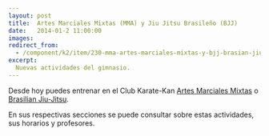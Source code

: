 ```yaml
---
layout: post
title:  Artes Marciales Mixtas (MMA) y Jiu Jitsu Brasileño (BJJ)
date:   2014-01-2 11:00:00
images:
redirect_from:
  - /component/k2/item/230-mma-artes-marciales-mixtas-y-bjj-brasian-jiu-jitsu-entrena-todos-los-dias
excerpt:
  Nuevas actividades del gimnasio.
---
```

Desde hoy puedes entrenar en el Club Karate-Kan [Artes Marciales Mixtas]({{site.url}}/actividades/mma.html) o [Brasilian Jiu-Jitsu]({{site.url}}/actividades/bjj.html).

En sus respectivas secciones se puede consultar sobre estas actividades, sus horarios y profesores.
